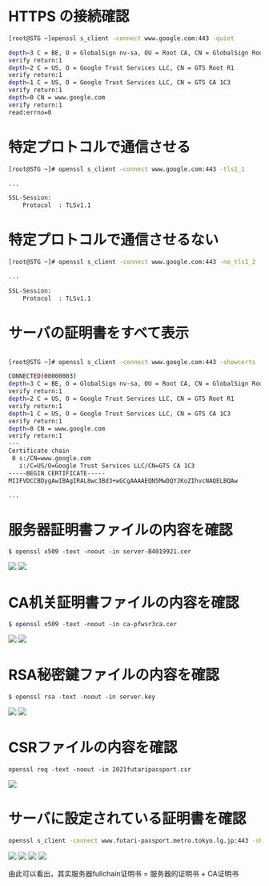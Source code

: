# HTTPS の接続確認

```sh
[root@STG ~]openssl s_client -connect www.google.com:443 -quiet

depth=3 C = BE, O = GlobalSign nv-sa, OU = Root CA, CN = GlobalSign Root CA
verify return:1
depth=2 C = US, O = Google Trust Services LLC, CN = GTS Root R1
verify return:1
depth=1 C = US, O = Google Trust Services LLC, CN = GTS CA 1C3
verify return:1
depth=0 CN = www.google.com
verify return:1
read:errno=0
```

# 特定プロトコルで通信させる

```sh
[root@STG ~]# openssl s_client -connect www.google.com:443 -tls1_1

...

SSL-Session:
    Protocol  : TLSv1.1
```

# 特定プロトコルで通信させるない
```sh
[root@STG ~]# openssl s_client -connect www.google.com:443 -no_tls1_2

...

SSL-Session:
    Protocol  : TLSv1.1
```

# サーバの証明書をすべて表示

```sh

[root@STG ~]# openssl s_client -connect www.google.com:443 -showcerts

CONNECTED(00000003)
depth=3 C = BE, O = GlobalSign nv-sa, OU = Root CA, CN = GlobalSign Root CA
verify return:1
depth=2 C = US, O = Google Trust Services LLC, CN = GTS Root R1
verify return:1
depth=1 C = US, O = Google Trust Services LLC, CN = GTS CA 1C3
verify return:1
depth=0 CN = www.google.com
verify return:1
---
Certificate chain
 0 s:/CN=www.google.com
   i:/C=US/O=Google Trust Services LLC/CN=GTS CA 1C3
-----BEGIN CERTIFICATE-----
MIIFVDCCBDygAwIBAgIRAL8wc3Bd3+wGCgAAAAEQN5MwDQYJKoZIhvcNAQELBQAw

...

```



# 服务器証明書ファイルの内容を確認

```
$ openssl x509 -text -noout -in server-B4019921.cer
```

![](img\2021-11-18-11-24-44.png)
![](img\2021-11-18-11-25-59.png)

# CA机关証明書ファイルの内容を確認

```
$ openssl x509 -text -noout -in ca-pfwsr3ca.cer
```

![](img\2021-11-18-11-29-51.png)
![](img\2021-11-18-11-31-10.png)

# RSA秘密鍵ファイルの内容を確認

```
$ openssl rsa -text -noout -in server.key
```

![](img\2021-11-18-11-33-36.png)
![](img\2021-11-18-11-34-10.png)


# CSRファイルの内容を確認
```
openssl req -text -noout -in 2021futaripassport.csr
```

![](img\2021-11-18-11-38-27.png)

# サーバに設定されている証明書を確認

```sh
openssl s_client -connect www.futari-passport.metro.tokyo.lg.jp:443 -showcerts

```

![](img\2021-11-18-11-45-45.png)
![](img\2021-11-18-11-48-14.png)
![](img\2021-11-18-11-49-36.png)
![](img\2021-11-18-11-53-39.png)

由此可以看出，其实服务器fullchain证明书 = 服务器的证明书 + CA证明书